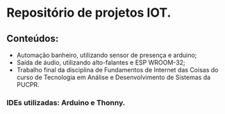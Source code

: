 # Repositório de projetos IOT.

## Conteúdos:

- Automação banheiro, utilizando sensor de presença e arduino;
- Saída de áudio, utilizando alto-falantes e ESP WROOM-32;
- Trabalho final da disciplina de Fundamentos de Internet das Coisas do curso de Tecnologia em Análise e Desenvolvimento de Sistemas da PUCPR.

### IDEs utilizadas: Arduino e Thonny.
